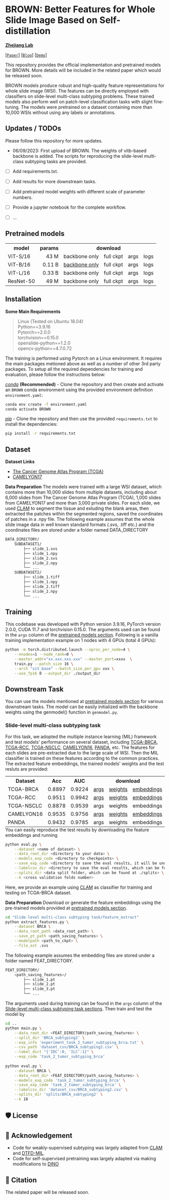 # BROWN: Better Features for Whole Slide Image Based on Self-distillation 

**[Zhejiang Lab](https://www.zhejianglab.com/)**

[[`Paper`](https://)] [[`Blog`](https://)] [[`Demo`](https://)] 

This repository provides the official implementation and pretrained models for BROWN. More details will be included in the related paper which would be released soon.

BROWN models produce robust and high-quality feature representations for whole slide image (WSI). The features can be directly employed with classifiers on slide-level multi-class subtyping problems. These trained models also perform well on patch-level classification tasks with slight fine-tuning. The models were pretrained on a dataset containing more than 10,000 WSIs without using any labels or annotations.

## Updates / TODOs
Please follow this repository for more updates.

* 06/09/2023: First upload of BROWN. The weights of vitb-based backbone is added. The scripts for reproducing the slide-level multi-class subtyping tasks are provided. 

- [ ] Add requirements.txt.
- [ ] Add results for more downstream tasks.
- [ ] Add pretrained model weights with different scale of parameter numbers.
- [ ] Provide a jupyter notebook for the complete workflow.
- [ ] ...



## Pretrained models
<table style="margin: auto">
  <tr>
    <th>model</th>
    <th>params</th>
    <th colspan="4">download</th>
  </tr>
  <tr>
    <td>ViT-S/16 </td>
    <td align="right">43 M</td>
    <td><a>backbone only</a></td>
    <td><a>full ckpt</a></td>
    <td><a>args</a></td>
    <td><a>logs</a></td>
  </tr>
  <tr>
    <td>ViT-B/16 </td>
    <td align="right">0.11 B</td>
    <td><a href="https://drive.google.com/file/d/1sstrtERWP3TFDK6LxksJnIvd_bBebNCK/view?usp=sharing">backbone only</a></td>
    <td><a>full ckpt</a></td>
    <td><a>args</a></td>
    <td><a>logs</a></td>
  </tr>
  <tr>
    <td>ViT-L/16 </td>
    <td align="right">0.33 B</td>
    <td><a>backbone only</a></td>
    <td><a>full ckpt</a></td>
    <td><a>args</a></td>
    <td><a>logs</a></td>
  </tr>
  <tr>
    <td>ResNet-50</td>
    <td align="right">49 M</td>
    <td><a>backbone only</a></td>
    <td><a>full ckpt</a></td>
    <td><a>args</a></td>
    <td><a>logs</a></td>
  </tr>
</table>


## Installation

**Some Main Requirements**  
> Linux (Tested on Ubuntu 18.04)   
> Python==3.9.16  
> Pytorch==2.0.0  
> torchvision==0.15.0    
> openslide-python==1.2.0  
> opencv-python==4.7.0.72  


The training is performed using Pytorch on a Linux environment. It requires the main packages metioned above as well as a number of other 3rd party packages. To setup all the required dependencies for training and evaluation, please follow the instructions below:  

*[conda](https://docs.conda.io/projects/conda/en/latest/user-guide/getting-started.html)* **(Recommended)** - Clone the repository and then create and activate an `BROWN` conda environment using the provided environment definition `environment.yaml`:
```bash
conda env create -f environment.yaml
conda activate BROWN
```
*[pip](https://pip.pypa.io/en/stable/getting-started/)* - Clone the repository and then use the provided `requirements.txt` to install the dependencies:

```bash
pip install -r requirements.txt
```
## Dataset

**Dataset Links**
- [The Cancer Genome Atlas Program (TCGA)](https://www.cancer.gov/ccg/research/genome-sequencing/tcga)
- [CAMELYON17](https://camelyon17.grand-challenge.org/Home)

**Data Preparation**
The models were trained with a large WSI dataset, which contains more than 10,000 slides from multiple datasets, including about 6,000 slides from The Cancer Genome Atlas Program (TCGA), 1,000 slides from CAMELYON17 and more than 3,000 private slides. For each slide, we used [CLAM](https://github.com/mahmoodlab/CLAM) to segment the tissue and exluding the blank areas, then extracted the patches within the segmented regions, saved the coordinates of patches in a .npy file. The following example assumes that the whole slide image data in well known standard formats (.svs, .tiff etc.) and the coordinates files are stored under a folder named DATA_DIRECTORY
```bash
DATA_DIRECTORY/
    SUBDATASET1/
        ├── slide_1.svs
        ├── slide_1.npy
        ├── slide_2.svs
        ├── slide_2.npy
        └── ...
    SUBDATASET2/
    	├── slide_1.tiff
        ├── slide_1.npy
        ├── slide_2.tiff
        ├── slide_2.npy
        └── ...
```
## Training

This codebase was developed with Python version 3.9.16, PyTorch version 2.0.0, CUDA 11.7 and torchvision 0.15.0. The arguments used can be found in the `args` column of the [pretrained models section](https://github.com/facebookresearch/dino#pretrained-models). Following is a vanilla training implementation example on 1 nodes with 4 GPUs (total 4 GPUs):
```bash
python -m torch.distributed.launch --nproc_per_node=4 \
    --nnodes=1 --node_rank=0 \
    --master_addr="xx.xxx.xxx.xxx" --master_port=xxxx  \
    train.py --patch_size 16 \
    --arch "vit_base" --batch_size_per_gpu xxx \
    --use_fp16 0 --output_dir ./output_dir 
```

## Downstream Task

You can use the models mentioned at [pretrained models section](https://github.com/wustone1995/WSI_FoundationModel#pretrained-models) for various downstream tasks. The model can be easily initialized with the backbone weights using the genmodel() function in `genmodel.py`. 

### Slide-level multi-class subtyping task
For this task, we adopted the multiple instance learning (MIL) framework and test models' performance on several dataset, including [TCGA-BRCA](https://www.cancer.gov/ccg/research/genome-sequencing/tcga), [TCGA-RCC](https://www.cancer.gov/ccg/research/genome-sequencing/tcga), [TCGA-NSCLC](https://www.cancer.gov/ccg/research/genome-sequencing/tcga), [CAMELYON16](https://camelyon16.grand-challenge.org), [PANDA](https://panda.grand-challenge.org), etc. The features for each slides are pre-extracted due to the large scale of WSI. Then the MIL classifier is trained on these features according to the common practices. The extracted feature embeddings, the trained models' weights and the test resluts are provided:
<table style="margin: auto">
  <tr>
    <th>Dataset</th>
    <th>Acc</th>
    <th>AUC</th>
    <th colspan="3">download</th>
  </tr>
  <tr>
    <td><a>TCGA-BRCA</a></td>
    <td><a>0.8897</a></td>
    <td><a>0.9224</a></td>
    <td><a href="https://drive.google.com/file/d/1hQhp9sNUuOInB0vBZUgOsnmTfnU2YM2K/view?usp=sharing">args</a></td>
    <td><a href="https://drive.google.com/drive/folders/1aX58g3m__Vp0JHYgY37ZXUiRlWfMnkJX?usp=sharing">weights</a></td>
    <td><a href="https://pan.baidu.com/s/1KAZrwwTddlUNiyomJ6ZZaw?pwd=zh86">embeddings</a></td>
  </tr>
  <tr>
    <td><a>TCGA-RCC</a></td>
    <td><a>0.9511</a></td>
    <td><a>0.9942</a></td>
    <td><a href="https://drive.google.com/file/d/1g2RpwL_3mbCY-ObgWsI1Aw_hhFNLIGTA/view?usp=sharing">args</a></td>
    <td><a href="https://drive.google.com/drive/folders/1j507hbDXvWJP1slLRbt44DlztMg0qcDT?usp=sharing">weights</a></td>
    <td><a href="https://pan.baidu.com/s/1jWhIuwFTA4yumG08lo7KAA?pwd=wsoc">embeddings</a></td>
  </tr>
  <tr>
    <td><a>TCGA-NSCLC</a></td>
    <td><a>0.8878</a></td>
    <td><a>0.9539</a></td>
    <td><a>args</a></td>
    <td><a>weights</a></td>
    <td><a>embeddings</a></td>
  </tr>
  <tr>
    <td><a>CAMELYON16</a></td>
    <td><a>0.9535</a></td>
    <td><a>0.9756</a></td>
    <td><a href="https://drive.google.com/file/d/1hi5RRSNQe0zt5Dk9vZ4KWfM5uwgZksUh/view?usp=sharing">args</a></td>
    <td><a href="https://drive.google.com/drive/folders/1HHhIyDTGRUyJX3XstCeKxK9fJUCROdYX?usp=sharing">weights</a></td>
    <td><a href="https://pan.baidu.com/s/1yu7NSaa1XygCHCXsDsroKg?pwd=e7o3">embeddings</a></td>
  </tr>
  <tr>
    <td><a>PANDA</a></td>
    <td><a>0.9432</a></td>
    <td><a>0.9785</a></td>
    <td><a>args</a></td>
    <td><a>weights</a></td>
    <td><a>embeddings</a></td>
  </tr>
</table>
You can easily reproduce the test results by downloading the feature embeddings and running

```bash
python eval.py \
    --dataset <name of dataset> \
    --data_root_dir <directory to your data> \
    --models_exp_code <directory to checkpoints> \
    --save_exp_code <directory to save the eval results, it will be under ./eval_results/> \
    --labelcsv_dir <directory to save the eval results, which can be found at ./dataset_csv> \
    --splits_dir <data split folder, which can be found at ./splits> \
    --k <cross validation folds number>
```

Here, we provide an example using [CLAM](https://github.com/mahmoodlab/CLAM) as classifier for training and testing on TCGA-BRCA dataset.  

**Data Preparation**
Download or generate the feature embeddings using the pre-trained models provided at [pretrained models section](https://github.com/wustone1995/WSI_FoundationModel#pretrained-models). 
```bash
cd "Slide-level multi-class subtyping task/feature_extract"
python extract_features.py \
    --dataset BRCA \
    --data_root_path <data_root_path> \
    --save_pt_path <path_saving_features> \
    --modelpath <path_to_ckpt> \
    --file_ext .svs
```
The following example assumes the embedding files are stored under a folder named FEAT_DIRECTORY.

```bash
FEAT_DIRECTORY/
    <path_saving_features>/
        ├── slide_1.pt
        ├── slide_2.pt
        ├── slide_3.pt
        └── ...
```	
The arguments used during training can be found in the `args` column of the [Slide-level multi-class subtyping task sections](https://github.com/wustone1995/WSI_FoundationModel#slide-level-multi-class-subtyping-task).
Then train and test the model by 
```bash
cd ..
python main.py \
    --data_root_dir <FEAT_DIRECTORY/path_saving_features> \
    --split_dir 'BRCA_subtyping2' \
    --exp_info 'experiment_task_2_tumor_subtyping_brca.txt' \
    --csv_path 'dataset_csv/BRCA_subtyping2.csv' \
    --label_dict "{'IDC':0, 'ILC':1}" \
    --exp_code 'task_2_tumor_subtyping_brca'
    
python eval.py \
    --dataset BRCA \
    --data_root_dir <FEAT_DIRECTORY/path_saving_features> \
    --models_exp_code 'task_2_tumor_subtyping_brca' \
    --save_exp_code 'task_2_tumor_subtyping_brca' \
    --labelcsv_dir 'dataset_csv/BRCA_subtyping2.csv' \
    --splits_dir 'splits/BRCA_subtyping2' \
    --k 10
```



## 🛡️ License



## 🙏 Acknowledgement

- Code for weakly-supervised subtyping was largely adapted from [CLAM](https://github.com/mahmoodlab/CLAM) and [DTFD-MIL](https://github.com/hrzhang1123/DTFD-MIL).
- Code for self-supervised pretraining was largely adapted via making modifications to [DINO](https://github.com/facebookresearch/dino)


## 📝 Citation

The related paper will be released soon.

